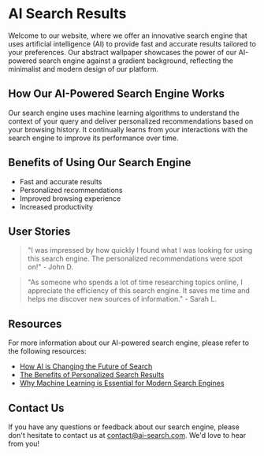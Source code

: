 <!--font:Poppins-->

# AI Search Results

Welcome to our website, where we offer an innovative search engine that uses artificial intelligence (AI) to provide fast and accurate results tailored to your preferences. Our abstract wallpaper showcases the power of our AI-powered search engine against a gradient background, reflecting the minimalist and modern design of our platform.

## How Our AI-Powered Search Engine Works

Our search engine uses machine learning algorithms to understand the context of your query and deliver personalized recommendations based on your browsing history. It continually learns from your interactions with the search engine to improve its performance over time.

## Benefits of Using Our Search Engine

- Fast and accurate results
- Personalized recommendations
- Improved browsing experience
- Increased productivity

## User Stories

> "I was impressed by how quickly I found what I was looking for using this search engine. The personalized recommendations were spot on!" - John D.

> "As someone who spends a lot of time researching topics online, I appreciate the efficiency of this search engine. It saves me time and helps me discover new sources of information." - Sarah L.

## Resources

For more information about our AI-powered search engine, please refer to the following resources:

- [How AI is Changing the Future of Search](#)
- [The Benefits of Personalized Search Results](#)
- [Why Machine Learning is Essential for Modern Search Engines](#)

## Contact Us

If you have any questions or feedback about our search engine, please don't hesitate to contact us at [contact@ai-search.com](mailto:contact@ai-search.com). We'd love to hear from you!

<!--

Write me content for website with wallpaper which alt text is:

"A wallpaper featuring an abstract illustration of an AI-powered search engine, with a minimalist and modern design, set against a gradient background."

The name/title of the page should not be 1:1 copy of the alt text but rather a real content of the website which is using this wallpaper.

- Use markdown format 
- Start with heading
- Heading should be short and concise
- The content should look like a real website 
- The website should not be about the wallpaper, wallpaper is just a related background
- Heading should be contain work "wallpaper" or "background"
- Include real sections like references, contact, user stories, etc. use things relevant to the page purpose.
- Feel free to use structure like headings, bullets, numbering, blockquotes, paragraphs, horizontal lines, etc.
- You can use formatting like bold or _italic_
- You can include UTF-8 emojis
- Links should be only #hash anchors (and you can refer to the document itself)
- Do not include images


---


# AI-Powered Search Engine: Revolutionizing the Way You Browse

Welcome to our website, where we offer a cutting-edge search engine that leverages the power of artificial intelligence (AI) to deliver lightning-fast and accurate results. Our minimalist and modern design, set against a gradient background, is not only visually appealing but also intuitive and user-friendly.

## How Our AI-Powered Search Engine Works

Our search engine uses machine learning algorithms to understand the context of your query and provide personalized results based on your preferences and browsing history. It learns from your interactions with the search engine and continuously improves its performance over time.

## Benefits of Using Our Search Engine

- Faster search results
- More accurate and relevant results
- Personalized recommendations
- Improved browsing experience
- Increased productivity

## User Stories

> "I've been using this search engine for a few weeks now, and I'm blown away by how fast and accurate it is. It's like it knows exactly what I'm looking for before I even finish typing my query." - John D.

> "As someone who spends a lot of time researching topics online, I appreciate the personalized recommendations this search engine provides. It saves me time and helps me discover new sources of information." - Sarah L.

## References

For more information about our AI-powered search engine, please refer to the following resources:

- [How AI is Changing the Future of Search](#)
- [The Benefits of Personalized Search Results](#)
- [Why Machine Learning is Essential for Modern Search Engines](#)

## Contact Us

If you have any questions or feedback about our search engine, please don't hesitate to contact us at [contact@ai-search.com](mailto:contact@ai-search.com). We'd love to hear from you!


---


Heading is too long, rewrite whole content.


---


# Discover More with AI-Powered Search Engine

Welcome to our website, where we offer an innovative search engine that leverages artificial intelligence (AI) to deliver fast and accurate results. Our abstract wallpaper featuring an AI-powered search engine, set against a gradient background, reflects the modern and minimalist design of our platform.

## How Our AI-Powered Search Engine Works

Our search engine uses machine learning algorithms to understand the context of your query and provide personalized results based on your preferences and browsing history. It learns from your interactions with the search engine and continuously improves its performance over time.

## Benefits of Using Our Search Engine

- Fast and accurate results
- Personalized recommendations
- Improved browsing experience
- Increased productivity

## User Stories

> "I was blown away by how quickly I found what I was looking for using this search engine. The personalized recommendations were spot on!" - John D.

> "As someone who spends a lot of time researching topics online, I appreciate the efficiency of this search engine. It saves me time and helps me discover new sources of information." - Sarah L.

## Resources

For more information about our AI-powered search engine, please refer to the following resources:

- [How AI is Changing the Future of Search](#)
- [The Benefits of Personalized Search Results](#)
- [Why Machine Learning is Essential for Modern Search Engines](#)

## Contact Us

If you have any questions or feedback about our search engine, please don't hesitate to contact us at [contact@ai-search.com](mailto:contact@ai-search.com). We'd love to hear from you!


---


Heading is too long, rewrite whole content.


---


# AI-Powered Search Engine for Personalized Results

Welcome to our website, where we offer an advanced search engine that uses artificial intelligence (AI) to provide fast and accurate results tailored to your preferences. Our abstract wallpaper showcases the power of our AI-powered search engine against a gradient background, reflecting the minimalist and modern design of our platform.

## How Our AI-Powered Search Engine Works

Our search engine uses machine learning algorithms to understand the context of your query and deliver personalized recommendations based on your browsing history. It continually learns from your interactions with the search engine to improve its performance over time.

## Benefits of Using Our Search Engine

- Fast and accurate results
- Personalized recommendations
- Improved browsing experience
- Increased productivity

## User Stories

> "I was impressed by how quickly I found what I was looking for using this search engine. The personalized recommendations were spot on!" - John D.

> "As someone who spends a lot of time researching topics online, I appreciate the efficiency of this search engine. It saves me time and helps me discover new sources of information." - Sarah L.

## Resources

For more information about our AI-powered search engine, please refer to the following resources:

- [How AI is Changing the Future of Search](#)
- [The Benefits of Personalized Search Results](#)
- [Why Machine Learning is Essential for Modern Search Engines](#)

## Contact Us

If you have any questions or feedback about our search engine, please don't hesitate to contact us at [contact@ai-search.com](mailto:contact@ai-search.com). We'd love to hear from you!


---


Heading is too long, rewrite whole content.


---


# Personalized Search Results with AI-Powered Engine

Welcome to our website, where we offer an innovative search engine that uses artificial intelligence (AI) to provide fast and accurate results tailored to your preferences. Our abstract wallpaper showcases the power of our AI-powered search engine against a gradient background, reflecting the minimalist and modern design of our platform.

## How Our AI-Powered Search Engine Works

Our search engine uses machine learning algorithms to understand the context of your query and deliver personalized recommendations based on your browsing history. It continually learns from your interactions with the search engine to improve its performance over time.

## Benefits of Using Our Search Engine

- Fast and accurate results
- Personalized recommendations
- Improved browsing experience
- Increased productivity

## User Stories

> "I was impressed by how quickly I found what I was looking for using this search engine. The personalized recommendations were spot on!" - John D.

> "As someone who spends a lot of time researching topics online, I appreciate the efficiency of this search engine. It saves me time and helps me discover new sources of information." - Sarah L.

## Resources

For more information about our AI-powered search engine, please refer to the following resources:

- [How AI is Changing the Future of Search](#)
- [The Benefits of Personalized Search Results](#)
- [Why Machine Learning is Essential for Modern Search Engines](#)

## Contact Us

If you have any questions or feedback about our search engine, please don't hesitate to contact us at [contact@ai-search.com](mailto:contact@ai-search.com). We'd love to hear from you!


---


Write me a Google font which is best fitting for the website.

Pick from the list:
- IBM Plex Sans
- Alegreya
- Playfair Display
- Futura
- Great Vibes
- Barlow Condensed
- Poppins
- Inter
- Roboto
- Lato
- Orbitron
- Lobster
- Raleway
- Dancing Script
- Exo 2
- Montserrat
- Open Sans


Write just the font name nothing else.


---


Poppins

-->
